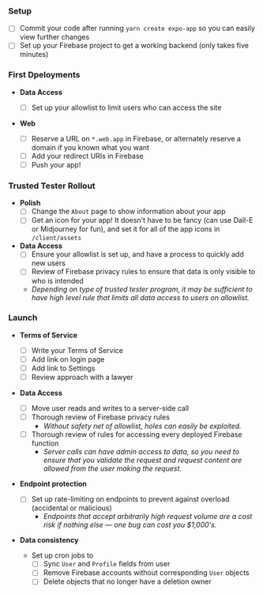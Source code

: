 ### Setup

- [ ] Commit your code after running `yarn create expo-app` so you can easily
      view further changes
- [ ] Set up your Firebase project to get a working backend (only takes five
      minutes)

### First Dpeloyments

- **Data Access**

  - [ ] Set up your allowlist to limit users who can access the site

- **Web**
  - [ ] Reserve a URL on `*.web.app` in Firebase, or alternately reserve a
        domain if you known what you want
  - [ ] Add your redirect URIs in Firebase
  - [ ] Push your app!

### Trusted Tester Rollout

- **Polish**
  - [ ] Change the `About` page to show information about your app
  - [ ] Get an icon for your app! It doesn't have to be fancy (can use Dall-E or
        Midjourney for fun), and set it for all of the app icons in
        `/client/assets`
- **Data Access**
  - [ ] Ensure your allowlist is set up, and have a process to quickly add new
        users
  - [ ] Review of Firebase privacy rules to ensure that data is only visible to
        who is intended
  - _Depending on type of trusted tester program, it may be sufficient to have
    high level rule that limits all data access to users on allowlist._

### Launch

- **Terms of Service**
  - [ ] Write your Terms of Service
  - [ ] Add link on login page
  - [ ] Add link to Settings
  - [ ] Review approach with a lawyer
- **Data Access**

  - [ ] Move user reads and writes to a server-side call
  - [ ] Thorough review of Firebase privacy rules
    - _Without safety net of allowlist, holes can easily be exploited._
  - [ ] Thorough review of rules for accessing every deployed Firebase function
    - _Server calls can have admin access to data, so you need to ensure that
      you validate the request and request content are allowed from the user
      making the request._

- **Endpoint protection**

  - [ ] Set up rate-limiting on endpoints to prevent against overload
        (accidental or malicious)
    - _Endpoints that accept arbitrarily high request volume are a cost risk if
      nothing else — one bug can cost you $1,000's._

- **Data consistency**
  - Set up cron jobs to
    - [ ] Sync `User` and `Profile` fields from user
    - [ ] Remove Firebase accounts without corresponding `User` objects
    - [ ] Delete objects that no longer have a deletion owner
